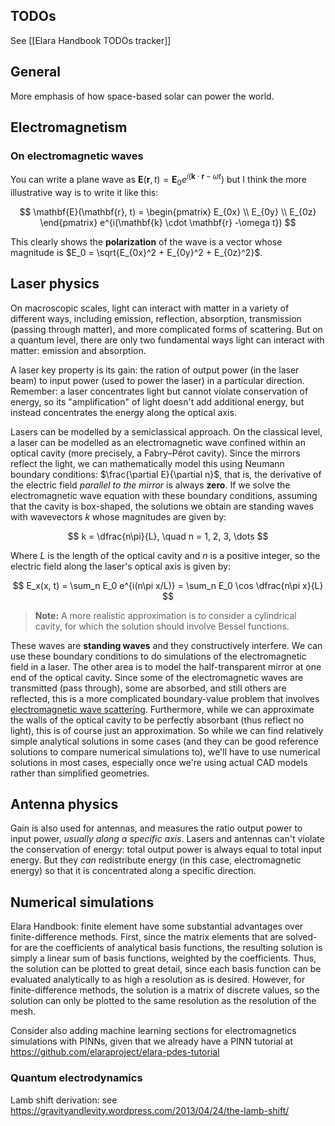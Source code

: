## TODOs

See [[Elara Handbook TODOs tracker]]

## General

More emphasis of how space-based solar can power the world.

## Electromagnetism

### On electromagnetic waves

You can write a plane wave as $\mathbf{E}(\mathbf{r}, t) = \mathbf{E}_0 e^{i(\mathbf{k} \cdot \mathbf{r} -\omega t})$ but I think the more illustrative way is to write it like this:

$$
\mathbf{E}(\mathbf{r}, t) = \begin{pmatrix}
E_{0x} \\ E_{0y} \\ E_{0z}
\end{pmatrix}
e^{i(\mathbf{k} \cdot \mathbf{r} -\omega t})
$$

This clearly shows the **polarization** of the wave is a vector whose magnitude is $E_0 = \sqrt{E_{0x}^2 + E_{0y}^2 + E_{0z}^2}$.

## Laser physics

On macroscopic scales, light can interact with matter in a variety of different ways, including emission, reflection, absorption, transmission (passing through matter), and more complicated forms of scattering. But on a quantum level, there are only two fundamental ways light can interact with matter: emission and absorption.

A laser key property is its gain: the ration of output power (in the laser beam) to input power (used to power the laser) in a particular direction. Remember: a laser concentrates light but cannot violate conservation of energy, so its "amplification" of light doesn't add additional energy, but instead concentrates the energy along the optical axis.

Lasers can be modelled by a semiclassical approach. On the classical level, a laser can be modelled as an electromagnetic wave confined within an optical cavity (more precisely, a Fabry–Pérot cavity). Since the mirrors reflect the light, we can mathematically model this using Neumann boundary conditions: $\frac{\partial E}{\partial n}$, that is, the derivative of the electric field _parallel to the mirror_ is always **zero**. If we solve the electromagnetic wave equation with these boundary conditions, assuming that the cavity is box-shaped, the solutions we obtain are standing waves with wavevectors $k$ whose magnitudes are given by:

$$
k = \dfrac{n\pi}{L}, \quad n = 1, 2, 3, \dots
$$

Where $L$ is the length of the optical cavity and $n$ is a positive integer, so the electric field along the laser's optical axis is given by:

$$
E_x(x, t) = \sum_n E_0 e^{i(n\pi x/L)} = \sum_n E_0 \cos \dfrac{n\pi x}{L}
$$

> **Note:** A more realistic approximation is to consider a cylindrical cavity, for which the solution should involve Bessel functions.

These waves are **standing waves** and they constructively interfere. We can use these boundary conditions to do simulations of the electromagnetic field in a laser. The other area is to model the half-transparent mirror at one end of the optical cavity. Since some of the electromagnetic waves are transmitted (pass through), some are absorbed, and still others are reflected, this is a more complicated boundary-value problem that involves [electromagnetic wave scattering](https://engineering.purdue.edu/wcchew/ece604s20/Lecture%20Notes/Lect34.pdf). Furthermore, while we can approximate the walls of the optical cavity to be perfectly absorbant (thus reflect no light), this is of course just an approximation. So while we can find relatively simple analytical solutions in some cases (and they can be good reference solutions to compare numerical simulations to), we'll have to use numerical solutions in most cases, especially once we're using actual CAD models rather than simplified geometries.

## Antenna physics

Gain is also used for antennas, and measures the ratio output power to input power, _usually along a specific axis_. Lasers and antennas can't violate the conservation of energy: total output power is always equal to total input energy. But they _can_ redistribute energy (in this case, electromagnetic energy) so that it is concentrated along a specific direction.

## Numerical simulations

Elara Handbook: finite element have some substantial advantages over finite-difference methods. First, since the matrix elements that are solved-for are the coefficients of analytical basis functions, the resulting solution is simply a linear sum of basis functions, weighted by the coefficients. Thus, the solution can be plotted to great detail, since each basis function can be evaluated analytically to as high a resolution as is desired. However, for finite-difference methods, the solution is a matrix of discrete values, so the solution can only be plotted to the same resolution as the resolution of the mesh.

Consider also adding machine learning sections for electromagnetics simulations with PINNs, given that we already have a PINN tutorial at https://github.com/elaraproject/elara-pdes-tutorial

### Quantum electrodynamics

Lamb shift derivation: see https://gravityandlevity.wordpress.com/2013/04/24/the-lamb-shift/